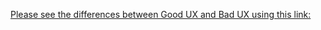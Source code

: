 [Please see the differences between Good UX and Bad UX using this link:](https://www.figma.com/file/bAsAISXyrYaDpvcUDKY59A/Differences-Between-%22Good-UX%22-and-%22Bad-UX%22?node-id=0%3A1)
